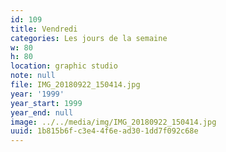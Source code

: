 ```yaml
---
id: 109
title: Vendredi
categories: Les jours de la semaine
w: 80
h: 80
location: graphic studio
note: null
file: IMG_20180922_150414.jpg
year: '1999'
year_start: 1999
year_end: null
image: ../../media/img/IMG_20180922_150414.jpg
uuid: 1b815b6f-c3e4-4f6e-ad30-1dd7f092c68e
---
```


